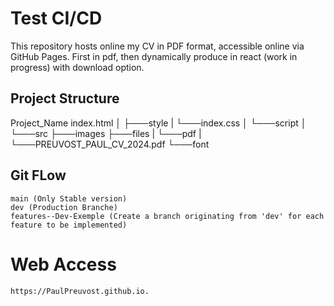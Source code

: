 # Test CI/CD

  This repository hosts online my CV in PDF format, accessible online via GitHub Pages.
  First in pdf, then dynamically produce in react (work in progress) with download option.

## Project Structure

  Project_Name
  index.html
  │
  ├───style
  |   └───index.css
  │
  └───script
  │
  └───src
      ├───images
      ├───files
      |   └───pdf
      |       └───PREUVOST_PAUL_CV_2024.pdf
      └───font

## Git FLow

    main (Only Stable version)
    dev (Production Branche)
    features--Dev-Exemple (Create a branch originating from 'dev' for each feature to be implemented)

# Web Access

    https://PaulPreuvost.github.io.
